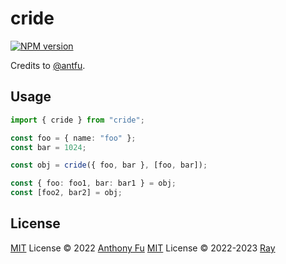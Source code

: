 # cride

[![NPM version](https://img.shields.io/npm/v/cride?color=a1b858&label=)](https://www.npmjs.com/package/cride)

Credits to [@antfu](https://github.com/antfu).

## Usage

```ts
import { cride } from "cride";

const foo = { name: "foo" };
const bar = 1024;

const obj = cride({ foo, bar }, [foo, bar]);

const { foo: foo1, bar: bar1 } = obj;
const [foo2, bar2] = obj;
```

## License

[MIT](./LICENSE) License © 2022 [Anthony Fu](https://github.com/antfu)
[MIT](./LICENSE) License © 2022-2023 [Ray](https://github.com/so1ve)
